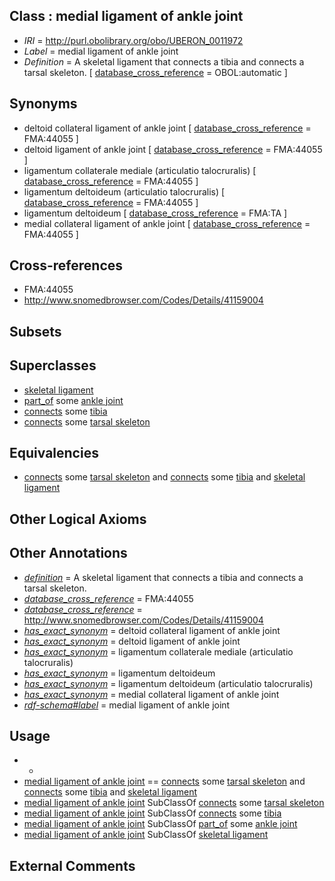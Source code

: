 
## Class : medial ligament of ankle joint

 * *IRI* = http://purl.obolibrary.org/obo/UBERON_0011972
 * *Label* = medial ligament of ankle joint
 * *Definition* = A skeletal ligament that connects a tibia and connects a tarsal skeleton. [ [database_cross_reference](../../ef/oboInOwl#hasDbXref.md) = OBOL:automatic ]

## Synonyms

 * deltoid collateral ligament of ankle joint [ [database_cross_reference](../../ef/oboInOwl#hasDbXref.md) = FMA:44055 ]
 * deltoid ligament of ankle joint [ [database_cross_reference](../../ef/oboInOwl#hasDbXref.md) = FMA:44055 ]
 * ligamentum collaterale mediale (articulatio talocruralis) [ [database_cross_reference](../../ef/oboInOwl#hasDbXref.md) = FMA:44055 ]
 * ligamentum deltoideum (articulatio talocruralis) [ [database_cross_reference](../../ef/oboInOwl#hasDbXref.md) = FMA:44055 ]
 * ligamentum deltoideum [ [database_cross_reference](../../ef/oboInOwl#hasDbXref.md) = FMA:TA ]
 * medial collateral ligament of ankle joint [ [database_cross_reference](../../ef/oboInOwl#hasDbXref.md) = FMA:44055 ]

## Cross-references

 * FMA:44055
 * http://www.snomedbrowser.com/Codes/Details/41159004

## Subsets


## Superclasses

 * [skeletal ligament](../../UBERON/46/UBERON_0008846.md)
 * [part_of](../../BFO/50/BFO_0000050.md) some [ankle joint](../../UBERON/88/UBERON_0001488.md)
 * [connects](../../RO/76/RO_0002176.md) some [tibia](../../UBERON/79/UBERON_0000979.md)
 * [connects](../../RO/76/RO_0002176.md) some [tarsal skeleton](../../UBERON/79/UBERON_0009879.md)

## Equivalencies

 * [connects](../../RO/76/RO_0002176.md) some [tarsal skeleton](../../UBERON/79/UBERON_0009879.md) and [connects](../../RO/76/RO_0002176.md) some [tibia](../../UBERON/79/UBERON_0000979.md) and [skeletal ligament](../../UBERON/46/UBERON_0008846.md)

## Other Logical Axioms


## Other Annotations

 * *[definition](../../IAO/15/IAO_0000115.md)* = A skeletal ligament that connects a tibia and connects a tarsal skeleton.
 * *[database_cross_reference](../../ef/oboInOwl#hasDbXref.md)* = FMA:44055
 * *[database_cross_reference](../../ef/oboInOwl#hasDbXref.md)* = http://www.snomedbrowser.com/Codes/Details/41159004
 * *[has_exact_synonym](../../ym/oboInOwl#hasExactSynonym.md)* = deltoid collateral ligament of ankle joint
 * *[has_exact_synonym](../../ym/oboInOwl#hasExactSynonym.md)* = deltoid ligament of ankle joint
 * *[has_exact_synonym](../../ym/oboInOwl#hasExactSynonym.md)* = ligamentum collaterale mediale (articulatio talocruralis)
 * *[has_exact_synonym](../../ym/oboInOwl#hasExactSynonym.md)* = ligamentum deltoideum
 * *[has_exact_synonym](../../ym/oboInOwl#hasExactSynonym.md)* = ligamentum deltoideum (articulatio talocruralis)
 * *[has_exact_synonym](../../ym/oboInOwl#hasExactSynonym.md)* = medial collateral ligament of ankle joint
 * *[rdf-schema#label](../../el/rdf-schema#label.md)* = medial ligament of ankle joint

## Usage

 * -
 * [medial ligament of ankle joint](../../UBERON/72/UBERON_0011972.md) == [connects](../../RO/76/RO_0002176.md) some [tarsal skeleton](../../UBERON/79/UBERON_0009879.md) and [connects](../../RO/76/RO_0002176.md) some [tibia](../../UBERON/79/UBERON_0000979.md) and [skeletal ligament](../../UBERON/46/UBERON_0008846.md)
 * [medial ligament of ankle joint](../../UBERON/72/UBERON_0011972.md) SubClassOf [connects](../../RO/76/RO_0002176.md) some [tarsal skeleton](../../UBERON/79/UBERON_0009879.md)
 * [medial ligament of ankle joint](../../UBERON/72/UBERON_0011972.md) SubClassOf [connects](../../RO/76/RO_0002176.md) some [tibia](../../UBERON/79/UBERON_0000979.md)
 * [medial ligament of ankle joint](../../UBERON/72/UBERON_0011972.md) SubClassOf [part_of](../../BFO/50/BFO_0000050.md) some [ankle joint](../../UBERON/88/UBERON_0001488.md)
 * [medial ligament of ankle joint](../../UBERON/72/UBERON_0011972.md) SubClassOf [skeletal ligament](../../UBERON/46/UBERON_0008846.md)

## External Comments

